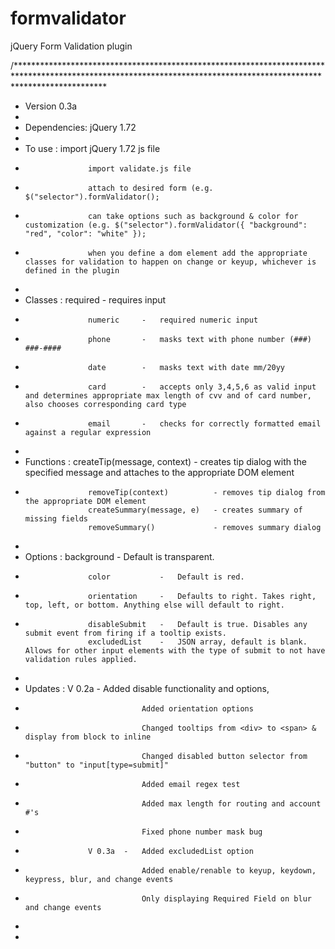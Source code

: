 formvalidator
=============

jQuery Form Validation plugin

/********************************************************************************************************************************************************************
*  Version 0.3a
*
*	Dependencies:	jQuery 1.72
*
*	To use		: 	import jQuery 1.72 js file
*					import validate.js file
*					attach to desired form (e.g. $("selector").formValidator();
*					can take options such as background & color for customization (e.g. $("selector").formValidator({ "background": "red", "color": "white" });
*					when you define a dom element add the appropriate classes for validation to happen on change or keyup, whichever is defined in the plugin
*			
*	Classes		: 	required 	- 	requires input
*					numeric 	-	required numeric input
*					phone 		-	masks text with phone number (###) ###-####
*					date 		- 	masks text with date mm/20yy
*					card		- 	accepts only 3,4,5,6 as valid input and determines appropriate max length of cvv and of card number, also chooses corresponding card type
*                   email       -   checks for correctly formatted email against a regular expression
*
*	Functions	:	createTip(message, context) - creates tip dialog with the specified message and attaches to the appropriate DOM element
*					removeTip(context)			- removes tip dialog from the appropriate DOM element
                    createSummary(message, e)   - creates summary of missing fields
                    removeSummary()             - removes summary dialog
*
*	Options		:	background		-	Default is transparent.
*					color			-	Default is red.
*					orientation		-	Defaults to right. Takes right, top, left, or bottom. Anything else will default to right.
*					disableSubmit	-	Default is true. Disables any submit event from firing if a tooltip exists.
                    excludedList    -   JSON array, default is blank. Allows for other input elements with the type of submit to not have validation rules applied.
*
*	Updates		:	V 0.2a	-	Added disable functionality and options,
*								Added orientation options
*								Changed tooltips from <div> to <span> & display from block to inline
*                               Changed disabled button selector from "button" to "input[type=submit]"
*                               Added email regex test
*                               Added max length for routing and account #'s
*                               Fixed phone number mask bug
*                   V 0.3a  -   Added excludedList option
*                               Added enable/renable to keyup, keydown, keypress, blur, and change events
*                               Only displaying Required Field on blur and change events
*							
*